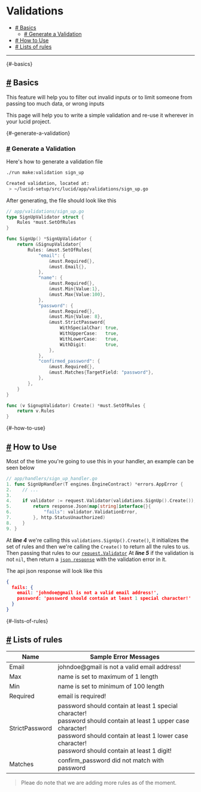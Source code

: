 # Validations

- [# Basics](#-basics)
  - [# Generate a Validation](#-generate-a-validation)
- [# How to Use](#-how-to-use)
- [# Lists of rules](#-lists-of-rules)

---

{#-basics}

## [#](#-basics) Basics

This feature will help you to filter out invalid inputs or to limit someone from passing too much data, or wrong inputs

This page will help you to write a simple validation and re-use it wherever in your lucid project.

{#-generate-a-validation}

### [#](#-generate-a-validation) Generate a Validation

Here's how to generate a validation file

```bash
./run make:validation sign_up

Created validation, located at:
 > ~/lucid-setup/src/lucid/app/validations/sign_up.go
```

After generating, the file should look like this

```go
// app/validations/sign_up.go
type SignUpValidator struct {
    Rules *must.SetOfRules
}

func SignUp() *SignUpValidator {
    return &SignupValidator{
        Rules: &must.SetOfRules{
            "email": {
                &must.Required{},
                &must.Email{},
            },
            "name": {
                &must.Required{},
                &must.Min{Value:1},
                &must.Max{Value:100},
            },
            "password": {
                &must.Required{},
                &must.Min{Value: 8},
                &must.StrictPassword{
                    WithSpecialChar: true,
                    WithUpperCase:   true,
                    WithLowerCase:   true,
                    WithDigit:       true,
                },
            },
            "confirmed_password": {
                &must.Required{},
                &must.Matches{TargetField: "password"},
            },
        },
    }
}

func (v SignupValidator) Create() *must.SetOfRules {
    return v.Rules
}
```

{#-how-to-use}

## [#](#-how-to-use) How to Use

Most of the time you're going to use this in your handler, an example can be seen below

```go
// app/handlers/sign_up_handler.go
1. func SignUpHandler(T engines.EngineContract) *errors.AppError {
2.    // ...
3.
4.    if validator := request.Validator(validations.SignUp().Create()); validator != nil {
5.        return response.Json(map[string]interface{}{
6.            "fails": validator.ValidationError,
7.        }, http.StatusUnauthorized)
8.    }
9. }
```

At ***line 4*** we're calling this `validations.SignUp().Create()`, it initializes the set of rules and then we're calling the `Create()` to return all the rules to us.
Then passing that rules to our [`request.Validator`](http://localhost:8332/handlers#-request--response)
At ***line 5*** if the validation is not `nil`, then return a [`json response`](http://localhost:8332/handlers#-request--response) with the validation error in it.

The api json response will look like this

```json
{
  fails: {
    email: 'johndoe@gmail is not a valid email address!',
    password: 'password should contain at least 1 special character!'
  }
}
```

{#-lists-of-rules}

## [#](#-lists-of-rules) Lists of rules

Name | Sample Error Messages
-----|-----
Email | johndoe@gmail is not a valid email address!
Max | name is set to maximum of 1 length
Min | name is set to minimum of 100 length
Required | email is required!
StrictPassword | password should contain at least 1 special character!<br>password should contain at least 1 upper case character!<br>password should contain at least 1 lower case character!<br>password should contain at least 1 digit!
Matches | confirm_password did not match with password

> Pleae do note that we are adding more rules as of the moment.
